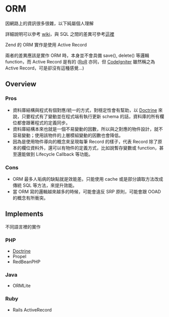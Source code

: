 # ORM

因網路上的資訊很多很雜，以下純屬個人理解

詳細說明可以參考 [wiki][]，與 SQL 之間的差異可參考[這裡](http://www.dotblogs.com.tw/code6421/archive/2009/02/10/7100.aspx?fid=60147)

Zend 的 ORM 實作是使用 Active Record

兩者的差異應該是實作 ORM 時，本身並不會具備 save(), delete() 等邏輯 function，而 Active Record 是有的 ([RoR][] 亦同，但 [CodeIgniter][] 雖然稱之為 Active Record，可是卻沒有這種感覺...)

## Overview

### Pros

* 資料庫結構與程式有個對應/統一的方式，對穩定性會有幫助，以 [Doctrine][] 來說，只要程式有了變動並在程式端有執行更新 schema 的話，資料庫的所有欄位都會跟著程式的定義同步。
* 資料庫結構本來也就是一個不易變動的因數，所以與之對應的物件設計，就不容易變動；使用該物件的上層模組變動的因數也會降低。
* 因為是使用物件導向的概念來呈現每筆 Record 的樣子，代表 Record 除了原本的欄位資料外，還可以有物件的定義方式，比如說暫存變數或 function，甚至還能做到 Lifecycle Callback 等功能。

### Cons

* ORM 最多人垢病的缺點就是效能差。只能使用 cache 或是部分讀取方法改成傳統 SQL 等方法，來提升效能。
* 當 ORM 寫的邏輯越來越多的時候，可能會違反 SRP 原則，可能會跟 OOAD 的概念有所衝突。

## Implements

不同語言裡的實作

### PHP

* [Doctrine][]
* Propel
* RedBeanPHP

### Java

* ORMLite

### Ruby

* Rails ActiveRecord

[wiki]: https://zh.wikipedia.org/wiki/对象关系映射
[RoR]: http://ihower.tw/rails3/activerecord.html
[CodeIgniter]: http://www.codeigniter.org.tw/user_guide/database/active_record.html
[Doctrine]: http://www.doctrine-project.org/
